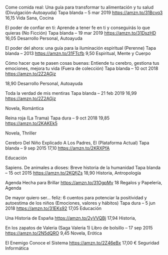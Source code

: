 Come comida real: Una guía para transformar tu alimentación y tu salud (Divulgación-Autoayuda) Tapa blanda – 5 mar 2019
https://amzn.to/31Bcvq3
16,15
Vida Sana, Cocina

El poder de confiar en ti: Aprende a tener fe en ti y conseguirás lo que quieras (No Ficción) Tapa blanda – 19 mar 2019
https://amzn.to/31DszHD
16,05
Desarrollo Personal, Autoayuda

El poder del ahora: una guía para la iluminación espiritual (Perenne) Tapa blanda – 2013
https://amzn.to/31FTcfb
9,50
Espiritual, Mente y Cuerpo

Cómo hacer que te pasen cosas buenas: Entiende tu cerebro, gestiona tus emociones, mejora tu vida (Fuera de colección) Tapa blanda – 10 oct 2018
https://amzn.to/2Z2AGjz

18,90
Desarrollo Personal, Autoayuda

Toda la verdad de mis mentiras Tapa blanda – 21 feb 2019
16,99
https://amzn.to/2Z2AGjz

Novela, Romántica

Reina roja (La Trama) Tapa dura – 9 oct 2018
19,85
https://amzn.to/2KAKEk5

Novela, Thriller

Cerebro Del Niño Explicado A Los Padres, El (Plataforma Actual) Tapa blanda – 9 sep 2015
17,10
https://amzn.to/2KRXPfA

Educación

Sapiens. De animales a dioses: Breve historia de la humanidad Tapa blanda – 15 oct 2015
https://amzn.to/2KQfjZs
18,90
Historia, Antropología

Agenda Hecha para Brillar
https://amzn.to/31OgpMv
18
Regalos y Papelería, Agenda

De mayor quiero ser... feliz: 6 cuentos para potenciar la positividad y autoestima de los niños (Emociones, valores y hábitos) Tapa dura – 5 jun 2018
https://amzn.to/31EKs92
17,05
Educación

Una Historia de España
https://amzn.to/2yVVQBj
17,94
Historia, 

En los zapatos de Valeria (Saga Valeria 1) Libro de bolsillo – 17 sep 2015
https://amzn.to/2N5dQRO
9,45
Novela, Erótica

El Enemigo Conoce el Sistema
https://amzn.to/2Z46eBx
17,00 €
Seguridad Informática

